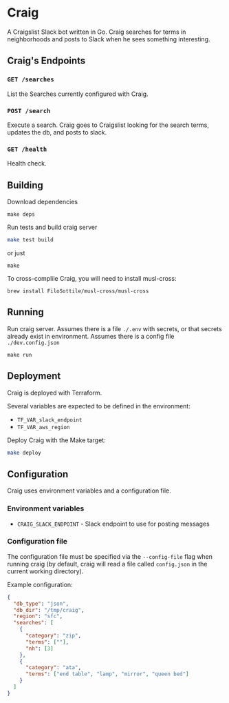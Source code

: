 # Craig

A Craigslist Slack bot written in Go. Craig searches for terms in neighborhoods and posts to Slack when he sees something interesting.

## Craig's Endpoints

### `GET /searches`

List the Searches currently configured with Craig.

### `POST /search`

Execute a search. Craig goes to Craigslist looking for the search terms, updates the db, and posts to slack.

### `GET /health`

Health check.

## Building

Download dependencies
```shell script
make deps
```

Run tests and build craig server
```sh
make test build
```
or just
```shell script
make
```

To cross-complile Craig, you will need to install musl-cross:

    brew install FiloSottile/musl-cross/musl-cross

## Running

Run craig server. Assumes there is a file `./.env` with secrets, or that secrets
already exist in environment. Assumes there is a config file `./dev.config.json`

```shell script
make run
```

## Deployment

Craig is deployed with Terraform.

Several variables are expected to be defined in the environment:

* `TF_VAR_slack_endpoint`
* `TF_VAR_aws_region`

Deploy Craig with the Make target:

```sh
make deploy
```

## Configuration

Craig uses environment variables and a configuration file.

### Environment variables

* `CRAIG_SLACK_ENDPOINT` - Slack endpoint to use for posting messages

### Configuration file

The configuration file must be specified via the `--config-file` flag when running craig (by default, craig will read a file called `config.json` in the current
working directory).

Example configuration:

```json
{
  "db_type": "json",
  "db_dir": "/tmp/craig",
  "region": "sfc",
  "searches": [
    {
      "category": "zip",
      "terms": [""],
      "nh": [3]
    },
    {
      "category": "ata",
      "terms": ["end table", "lamp", "mirror", "queen bed"]
    }
  ]
}
```
